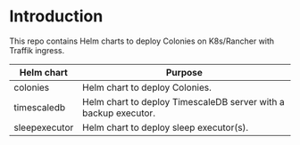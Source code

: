 # Introduction
This repo contains Helm charts to deploy Colonies on K8s/Rancher with Traffik ingress.

| Helm chart              | Purpose                                                             |
| ---                     | -----------                                                         |
| colonies                | Helm chart to deploy Colonies.                                      |
| timescaledb             | Helm chart to deploy TimescaleDB server with a backup executor.     |
| sleepexecutor           | Helm chart to deploy sleep executor(s).                             |
